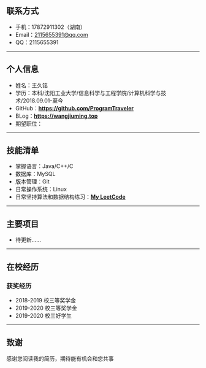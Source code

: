 ## 联系方式
* 手机：17872911302（湖南）
* Email：2115655391@qq.com
* QQ：2115655391
---
## 个人信息
* 姓名：王久铭
* 学历：本科/沈阳工业大学/信息科学与工程学院/计算机科学与技术/2018.09.01-至今
* GitHub：**<https://github.com/ProgramTraveler>**
* BLog：**<https://wangjiuming.top>**
* 期望职位：
---
## 技能清单
* 掌握语言：Java/C++/C
* 数据库：MySQL
* 版本管理：Git
* 日常操作系统：Linux
* 日常坚持算法和数据结构练习：**[My LeetCode](https://leetcode-cn.com/u/solitary-scorpio/)**
---
## 主要项目
* 待更新......
---
## 在校经历
### 获奖经历
* 2018-2019 校三等奖学金
* 2019-2020 校三等奖学金
* 2019-2020 校三好学生
---
## 致谢
感谢您阅读我的简历，期待能有机会和您共事
